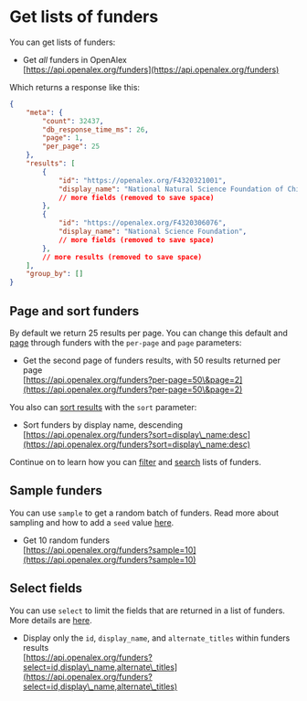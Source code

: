 # Get lists of funders

You can get lists of funders:

* Get _all_ funders in OpenAlex\
  [https://api.openalex.org/funders](https://api.openalex.org/funders)

Which returns a response like this:

```json
{
    "meta": {
        "count": 32437,
        "db_response_time_ms": 26,
        "page": 1,
        "per_page": 25
    },
    "results": [
        {
            "id": "https://openalex.org/F4320321001",
            "display_name": "National Natural Science Foundation of China",
            // more fields (removed to save space)
        },
        {
            "id": "https://openalex.org/F4320306076",
            "display_name": "National Science Foundation",
            // more fields (removed to save space)
        },
        // more results (removed to save space)
    ],
    "group_by": []
}
```

## Page and sort funders

By default we return 25 results per page. You can change this default and [page](paging.md) through funders with the `per-page` and `page` parameters:

* Get the second page of funders results, with 50 results returned per page\
  [https://api.openalex.org/funders?per-page=50\&page=2](https://api.openalex.org/funders?per-page=50\&page=2)

You also can [sort results](sort-entity-lists.md) with the `sort` parameter:

* Sort funders by display name, descending\
  [https://api.openalex.org/funders?sort=display\_name:desc](https://api.openalex.org/funders?sort=display\_name:desc)

Continue on to learn how you can [filter](../filters/filter-funders.md) and [search](../search/search-funders.md) lists of funders.

## Sample funders

You can use `sample` to get a random batch of funders. Read more about sampling and how to add a `seed` value [here](sample-entity-lists.md).

* Get 10 random funders\
  [https://api.openalex.org/funders?sample=10](https://api.openalex.org/funders?sample=10)

## Select fields

You can use `select` to limit the fields that are returned in a list of funders. More details are [here](select-fields.md).

* Display only the `id`, `display_name`, and `alternate_titles` within funders results\
  [https://api.openalex.org/funders?select=id,display\_name,alternate\_titles](https://api.openalex.org/funders?select=id,display\_name,alternate\_titles)
